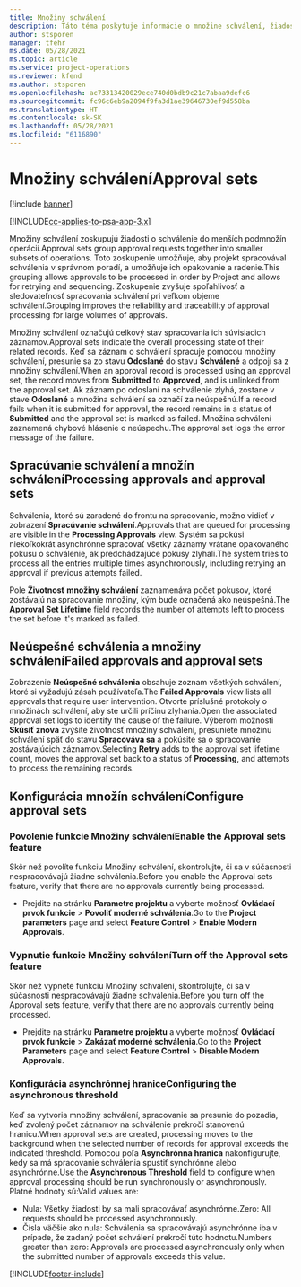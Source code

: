 ```yaml
---
title: Množiny schválení
description: Táto téma poskytuje informácie o množine schválení, žiadostiach a podmnožinách týchto operácií.
author: stsporen
manager: tfehr
ms.date: 05/28/2021
ms.topic: article
ms.service: project-operations
ms.reviewer: kfend
ms.author: stsporen
ms.openlocfilehash: ac73313420029ece740d0bdb9c21c7abaa9defc6
ms.sourcegitcommit: fc96c6eb9a2094f9fa3d1ae39646730ef9d558ba
ms.translationtype: HT
ms.contentlocale: sk-SK
ms.lasthandoff: 05/28/2021
ms.locfileid: "6116890"
---
```

# <a name="approval-sets"></a><span data-ttu-id="d88f9-103">Množiny schválení</span><span class="sxs-lookup"><span data-stu-id="d88f9-103">Approval sets</span></span>

[!include [banner](../includes/psa-now-project-operations.md)]

[!INCLUDE[cc-applies-to-psa-app-3.x](../includes/cc-applies-to-psa-app-3x.md)]

<span data-ttu-id="d88f9-104">Množiny schválení zoskupujú žiadosti o schválenie do menších podmnožín operácií.</span><span class="sxs-lookup"><span data-stu-id="d88f9-104">Approval sets group approval requests together into smaller subsets of operations.</span></span> <span data-ttu-id="d88f9-105">Toto zoskupenie umožňuje, aby projekt spracovával schválenia v správnom poradí, a umožňuje ich opakovanie a radenie.</span><span class="sxs-lookup"><span data-stu-id="d88f9-105">This grouping allows approvals to be processed in order by Project and allows for retrying and sequencing.</span></span> <span data-ttu-id="d88f9-106">Zoskupenie zvyšuje spoľahlivosť a sledovateľnosť spracovania schválení pri veľkom objeme schválení.</span><span class="sxs-lookup"><span data-stu-id="d88f9-106">Grouping improves the reliability and traceability of approval processing for large volumes of approvals.</span></span>

<span data-ttu-id="d88f9-107">Množiny schválení označujú celkový stav spracovania ich súvisiacich záznamov.</span><span class="sxs-lookup"><span data-stu-id="d88f9-107">Approval sets indicate the overall processing state of their related records.</span></span> <span data-ttu-id="d88f9-108">Keď sa záznam o schválení spracuje pomocou množiny schválení, presunie sa zo stavu **Odoslané** do stavu **Schválené** a odpojí sa z množiny schválení.</span><span class="sxs-lookup"><span data-stu-id="d88f9-108">When an approval record is processed using an approval set, the record moves from **Submitted** to **Approved**, and is unlinked from the approval set.</span></span> <span data-ttu-id="d88f9-109">Ak záznam po odoslaní na schválenie zlyhá, zostane v stave **Odoslané** a množina schválení sa označí za neúspešnú.</span><span class="sxs-lookup"><span data-stu-id="d88f9-109">If a record fails when it is submitted for approval, the record remains in a status of **Submitted** and the approval set is marked as failed.</span></span> <span data-ttu-id="d88f9-110">Množina schválení zaznamená chybové hlásenie o neúspechu.</span><span class="sxs-lookup"><span data-stu-id="d88f9-110">The approval set logs the error message of the failure.</span></span>

## <a name="processing-approvals-and-approval-sets"></a><span data-ttu-id="d88f9-111">Spracúvanie schválení a množín schválení</span><span class="sxs-lookup"><span data-stu-id="d88f9-111">Processing approvals and approval sets</span></span>
<span data-ttu-id="d88f9-112">Schválenia, ktoré sú zaradené do frontu na spracovanie, možno vidieť v zobrazení **Spracúvanie schválení**.</span><span class="sxs-lookup"><span data-stu-id="d88f9-112">Approvals that are queued for processing are visible in the **Processing Approvals** view.</span></span> <span data-ttu-id="d88f9-113">Systém sa pokúsi niekoľkokrát asynchrónne spracovať všetky záznamy vrátane opakovaného pokusu o schválenie, ak predchádzajúce pokusy zlyhali.</span><span class="sxs-lookup"><span data-stu-id="d88f9-113">The system tries to process all the entries multiple times asynchronously, including retrying an approval if previous attempts failed.</span></span>

<span data-ttu-id="d88f9-114">Pole **Životnosť množiny schválení** zaznamenáva počet pokusov, ktoré zostávajú na spracovanie množiny, kým bude označená ako neúspešná.</span><span class="sxs-lookup"><span data-stu-id="d88f9-114">The **Approval Set Lifetime** field records the number of attempts left to process the set before it's marked as failed.</span></span>

## <a name="failed-approvals-and-approval-sets"></a><span data-ttu-id="d88f9-115">Neúspešné schválenia a množiny schválení</span><span class="sxs-lookup"><span data-stu-id="d88f9-115">Failed approvals and approval sets</span></span>
<span data-ttu-id="d88f9-116">Zobrazenie **Neúspešné schválenia** obsahuje zoznam všetkých schválení, ktoré si vyžadujú zásah používateľa.</span><span class="sxs-lookup"><span data-stu-id="d88f9-116">The **Failed Approvals** view lists all approvals that require user intervention.</span></span> <span data-ttu-id="d88f9-117">Otvorte príslušné protokoly o množinách schválení, aby ste určili príčinu zlyhania.</span><span class="sxs-lookup"><span data-stu-id="d88f9-117">Open the associated approval set logs to identify the cause of the failure.</span></span>
<span data-ttu-id="d88f9-118">Výberom možnosti **Skúsiť znova** zvýšite životnosť množiny schválení, presuniete množinu schválení späť do stavu **Spracováva sa** a pokúsite sa o spracovanie zostávajúcich záznamov.</span><span class="sxs-lookup"><span data-stu-id="d88f9-118">Selecting **Retry** adds to the approval set lifetime count, moves the approval set back to a status of **Processing**, and attempts to process the remaining records.</span></span>

## <a name="configure-approval-sets"></a><span data-ttu-id="d88f9-119">Konfigurácia množín schválení</span><span class="sxs-lookup"><span data-stu-id="d88f9-119">Configure approval sets</span></span>

###  <a name="enable-the-approval-sets-feature"></a><span data-ttu-id="d88f9-120">Povolenie funkcie Množiny schválení</span><span class="sxs-lookup"><span data-stu-id="d88f9-120">Enable the Approval sets feature</span></span>
<span data-ttu-id="d88f9-121">Skôr než povolíte funkciu Množiny schválení, skontrolujte, či sa v súčasnosti nespracovávajú žiadne schválenia.</span><span class="sxs-lookup"><span data-stu-id="d88f9-121">Before you enable the Approval sets feature, verify that there are no approvals currently being processed.</span></span>

- <span data-ttu-id="d88f9-122">Prejdite na stránku **Parametre projektu** a vyberte možnosť **Ovládací prvok funkcie** > **Povoliť moderné schválenia**.</span><span class="sxs-lookup"><span data-stu-id="d88f9-122">Go to the **Project parameters** page and select **Feature Control** > **Enable Modern Approvals**.</span></span>

### <a name="turn-off-the-approval-sets-feature"></a><span data-ttu-id="d88f9-123">Vypnutie funkcie Množiny schválení</span><span class="sxs-lookup"><span data-stu-id="d88f9-123">Turn off the Approval sets feature</span></span>
<span data-ttu-id="d88f9-124">Skôr než vypnete funkciu Množiny schválení, skontrolujte, či sa v súčasnosti nespracovávajú žiadne schválenia.</span><span class="sxs-lookup"><span data-stu-id="d88f9-124">Before you turn off the Approval sets feature, verify that there are no approvals currently being processed.</span></span>

- <span data-ttu-id="d88f9-125">Prejdite na stránku **Parametre projektu** a vyberte možnosť **Ovládací prvok funkcie** > **Zakázať moderné schválenia**.</span><span class="sxs-lookup"><span data-stu-id="d88f9-125">Go to the **Project Parameters** page and select **Feature Control** > **Disable Modern Approvals**.</span></span>

### <a name="configuring-the-asynchronous-threshold"></a><span data-ttu-id="d88f9-126">Konfigurácia asynchrónnej hranice</span><span class="sxs-lookup"><span data-stu-id="d88f9-126">Configuring the asynchronous threshold</span></span> 
<span data-ttu-id="d88f9-127">Keď sa vytvoria množiny schválení, spracovanie sa presunie do pozadia, keď zvolený počet záznamov na schválenie prekročí stanovenú hranicu.</span><span class="sxs-lookup"><span data-stu-id="d88f9-127">When approval sets are created, processing moves to the background when the selected number of records for approval exceeds the indicated threshold.</span></span> <span data-ttu-id="d88f9-128">Pomocou poľa **Asynchrónna hranica** nakonfigurujte, kedy sa má spracovanie schválenia spustiť synchrónne alebo asynchrónne.</span><span class="sxs-lookup"><span data-stu-id="d88f9-128">Use the **Asynchronous Threshold** field to configure when approval processing should be run synchronously or asynchronously.</span></span>
<span data-ttu-id="d88f9-129">Platné hodnoty sú:</span><span class="sxs-lookup"><span data-stu-id="d88f9-129">Valid values are:</span></span>

  - <span data-ttu-id="d88f9-130">Nula: Všetky žiadosti by sa mali spracovávať asynchrónne.</span><span class="sxs-lookup"><span data-stu-id="d88f9-130">Zero: All requests should be processed asynchronously.</span></span> 
  - <span data-ttu-id="d88f9-131">Čísla väčšie ako nula: Schválenia sa spracovávajú asynchrónne iba v prípade, že zadaný počet schválení prekročí túto hodnotu.</span><span class="sxs-lookup"><span data-stu-id="d88f9-131">Numbers greater than zero: Approvals are processed asynchronously only when the submitted number of approvals exceeds this value.</span></span>

[!INCLUDE[footer-include](../includes/footer-banner.md)]
